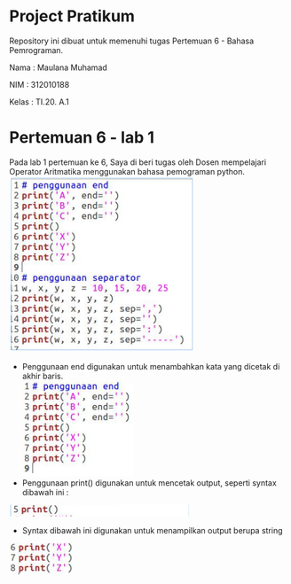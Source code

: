 # Project Pratikum
Repository ini dibuat untuk memenuhi tugas Pertemuan 6 - Bahasa Pemrograman.

Nama    : Maulana Muhamad

NIM     : 312010188

Kelas   : TI.20. A.1

# Pertemuan 6 - lab 1
Pada lab 1 pertemuan ke 6, Saya di beri tugas oleh Dosen  mempelajari Operator Aritmatika menggunakan bahasa pemograman python. <br>
![Picture - New](pict/gambar-0.PNG)
 * Penggunaan end digunakan untuk menambahkan kata yang dicetak di akhir baris.<br>
![Picture - New](pict/gambar-1.PNG)
 * Penggunaan print() digunakan untuk mencetak output, seperti syntax dibawah ini :<br>

![Picture - New](pict/gambar-2.PNG)

 * Syntax dibawah ini digunakan untuk menampilkan output berupa string<br>

![Picture - New](pict/gambar-3.PNG)
